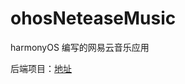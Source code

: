 # ohosNeteaseMusic
harmonyOS 编写的网易云音乐应用

后端项目：[地址](https://github.com/lingxiu58/NeteaseCloudMusicApi.git)
